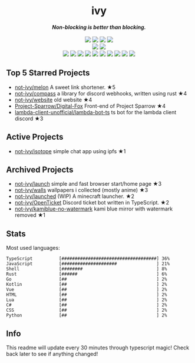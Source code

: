 <!-- deno-fmt-ignore-file -->
<h1 align="center">ivy</h1>
<div align="center">
  <b><i>Non-blocking is better than blocking.</i></b>
  <br />
  <br />
  <img src="https://img.shields.io/badge/-Vim-%23ffd3da?logo=Vim&labelColor=4c566a" />
  <img src="https://img.shields.io/badge/-CLion-%23ffc9e5?logo=CLion&labelColor=4c566a" />
  <img src="https://img.shields.io/badge/-IntellJ IDEA-%23f4d3d5?logo=IntelliJIDEA&labelColor=4c566a" />
  <img src="https://img.shields.io/badge/-Visual Studio Code-%23ffbeef?logo=VisualStudioCode&labelColor=4c566a" />
  <br />
  <img src="https://img.shields.io/badge/-macOS-%23ec91d8?logo=macOS&labelColor=4c566a" />
  <img src="https://img.shields.io/badge/-Linux-%23f69ee1?logo=Linux&labelColor=4c566a" />
  <br />
<img src="https://img.shields.io/badge/-TypeScript-e8e8e4" />
<img src="https://img.shields.io/badge/-Rust-f8edeb" />
<img src="https://img.shields.io/badge/-JavaScript-ffd7ba" />
<img src="https://img.shields.io/badge/-other-ece4db" />
<img src="https://img.shields.io/badge/-Go-fae1dd" />
<img src="https://img.shields.io/badge/-Shell-fec89a" />
<img src="https://img.shields.io/badge/-Kotlin-ffe5d9" />
<img src="https://img.shields.io/badge/-Vue-fcd5ce" />
<img src="https://img.shields.io/badge/-HTML-d8e2dc" />
<img src="https://img.shields.io/badge/-Lua-fec5bb" />
  <br />
</div>

## Top 5 Starred Projects

- [not-ivy/melon](https://github.com/not-ivy/melon) A sweet link shortener. ★5
- [not-ivy/compass](https://github.com/not-ivy/compass) a library for discord webhooks, written using rust ★4
- [not-ivy/website](https://github.com/not-ivy/website) old website ★4
- [Project-Sparrow/Digital-Fox](https://github.com/Project-Sparrow/Digital-Fox) Front-end of Project Sparrow ★4
- [lambda-client-unofficial/lambda-bot-ts](https://github.com/lambda-client-unofficial/lambda-bot-ts) ts bot for the lambda client discord ★3

## Active Projects

- [not-ivy/isotope](https://github.com/not-ivy/isotope) simple chat app using ipfs ★1

## Archived Projects

- [not-ivy/launch](https://github.com/not-ivy/launch) simple and fast browser start/home page ★3
- [not-ivy/walls](https://github.com/not-ivy/walls) wallpapers i collected (mostly anime) ★3
- [not-ivy/launched](https://github.com/not-ivy/launched) (WIP) A minecraft launcher. ★2
- [not-ivy/OpenTicket](https://github.com/not-ivy/OpenTicket) Discord ticket bot written in TypeScript. ★2
- [not-ivy/kamiblue-no-watermark](https://github.com/not-ivy/kamiblue-no-watermark) kami blue mirror with watermark removed ★1

## Stats

Most used languages:
```
TypeScript          [####################################] 36%
JavaScript          [#####################               ] 21%
Shell               [########                            ] 8%
Rust                [######                              ] 6%
Go                  [##                                  ] 2%
Kotlin              [##                                  ] 2%
Vue                 [##                                  ] 2%
HTML                [##                                  ] 2%
Lua                 [##                                  ] 2%
C#                  [##                                  ] 2%
CSS                 [##                                  ] 2%
Python              [##                                  ] 2%
```

## Info

This readme will update every 30 minutes through typescript magic! Check back later to see if anything changed!
